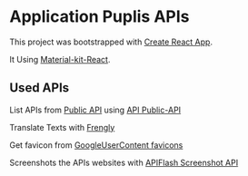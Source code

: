 # Application Puplis APIs



This project was bootstrapped with [Create React App](https://github.com/facebook/create-react-app).  

It Using [Material-kit-React](https://github.com/creativetimofficial/material-kit-react).  

## Used APIs

List APIs from [Public API](https://github.com/public-apis/public-apis) using [API Public-API](https://github.com/davemachado/public-api)  

Translate Texts with [Frengly](https://frengly.com/translate)  

Get favicon from [GoogleUserContent favicons](https://s2.googleusercontent.com/s2/favicons)  

Screenshots the APIs websites with [APIFlash Screenshot API](https://apiflash.com/)  





